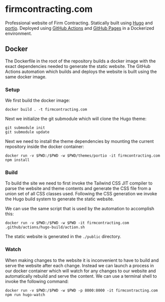 # firmcontracting.com

Professional website of Firm Contracting. Statically built using [Hugo](https://gohugo.io/) and
[portio](https://github.com/StaticMania/portio-hugo). Deployed using [GitHub Actions](https://github.com/features/actions) and
[GitHub Pages](https://pages.github.com/) in a Dockerized environment.

## Docker

The Dockerfile in the root of the repository builds a docker image with the exact dependencies needed to generate the
static website. The GitHub Actions automation which builds and deploys the website is built using the same docker image.

### Setup

We first build the docker image:

```
docker build . -t firmcontracting.com
```

Next we initialize the git submodule which will clone the Hugo theme:

```
git submodule init
git submodule update
```

Next we need to install the theme dependencies by mounting the current repository inside the docker container:

```
docker run -v $PWD:/$PWD -w $PWD/themes/portio -it firmcontracting.com npm install
```

### Build

To build the site we need to first invoke the Tailwind CSS JIT compiler to parse the website and theme contents and
generate the CSS file from a union set of all CSS classes used. Following the CSS generation we invoke the Hugo build
system to generate the static website.

We can use the same script that is used by the automation to accomplish this:

```
docker run -v $PWD:/$PWD -w $PWD -it firmcontracting.com .github/actions/hugo-build/action.sh
```

The static website is generated in the `./public` directory.

### Watch

When making changes to the website it is inconvenient to have to build and serve the website after each change. Instead
we can launch a process in our docker container which will watch for any changes to our website and automatically
rebuild and serve the content. We can use a terminal shell to invoke the following command:

```
docker run -v $PWD:/$PWD -w $PWD -p 8000:8000 -it firmcontracting.com npm run hugo-watch
```
